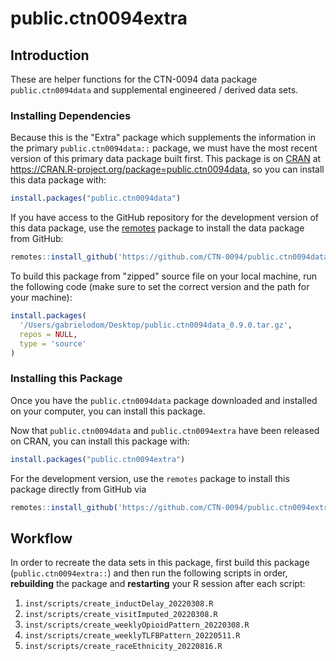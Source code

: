 # public.ctn0094extra


## Introduction
These are helper functions for the CTN-0094 data package `public.ctn0094data` and supplemental engineered / derived data sets.

### Installing Dependencies
Because this is the "Extra" package which supplements the information in the primary `public.ctn0094data::` package, we must have the most recent version of this primary data package built first. This package is on [CRAN](https://CRAN.R-project.org) at <https://CRAN.R-project.org/package=public.ctn0094data>, so you can install this data package with:
``` r
install.packages("public.ctn0094data")
```

If you have access to the GitHub repository for the development version of this data package, use the [remotes](https://CRAN.R-project.org/package=remotes) package to install the data package from GitHub:
```r
remotes::install_github('https://github.com/CTN-0094/public.ctn0094data')
```

To build this package from "zipped" source file on your local machine, run the following code (make sure to set the correct version and the path for your machine):
```r
install.packages(
  '/Users/gabrielodom/Desktop/public.ctn0094data_0.9.0.tar.gz',
  repos = NULL,
  type = 'source'
)
```


### Installing this Package
Once you have the `public.ctn0094data` package downloaded and installed on your computer, you can install this package.

Now that `public.ctn0094data` and `public.ctn0094extra` have been released on CRAN, you can install this package with:
``` r
install.packages("public.ctn0094extra")
```

For the development version, use the `remotes` package to install this package directly from GitHub via
```r
remotes::install_github('https://github.com/CTN-0094/public.ctn0094extra')
```



## Workflow
In order to recreate the data sets in this package, first build this package (`public.ctn0094extra::`) and then run the following scripts in order, **rebuilding** the package and **restarting** your R session after each script:

1. `inst/scripts/create_inductDelay_20220308.R`
2. `inst/scripts/create_visitImputed_20220308.R`
3. `inst/scripts/create_weeklyOpioidPattern_20220308.R`
4. `inst/scripts/create_weeklyTLFBPattern_20220511.R`
5. `inst/scripts/create_raceEthnicity_20220816.R`

